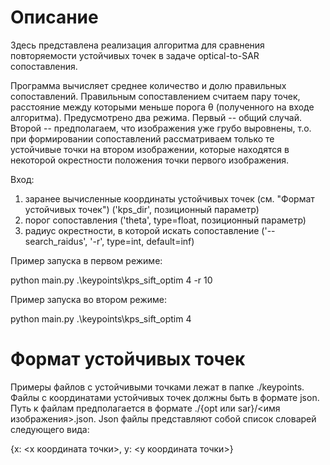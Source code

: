 # Описание
Здесь представлена реализация алгоритма для сравнения повторяемости устойчивых точек в задаче optical-to-SAR сопоставления.

Программа вычисляет среднее количество и долю правильных сопоставлений. Правильным сопоставлением считаем пару точек, расстояние между которыми меньше порога θ (полученного на входе алгоритма). Предусмотрено два режима. Первый -- общий случай. Второй -- предполагаем, что изображения уже грубо выровнены, т.о. при формировании сопоставлений рассматриваем только те устойчивые точки на втором изображении, которые находятся в некоторой окрестности положения точки первого изображения.

Вход:
1) заранее вычисленные координаты устойчивых точек (см. "Формат устойчивых точек") ('kps_dir', позиционный параметр)
2) порог сопоставления ('theta', type=float, позиционный параметр)
3) радиус окрестности, в которой искать сопоставление ('--search_raidus', '-r', type=int, default=inf)

Пример запуска в первом режиме:

python main.py .\keypoints\kps_sift_optim 4 -r 10

Пример запуска во втором режиме:

python main.py .\keypoints\kps_sift_optim 4

# Формат устойчивых точек
Примеры файлов с устойчивыми точками лежат в папке ./keypoints.
Файлы с координатами устойчивых точек должны быть в формате json. Путь к файлам предполагается в формате ./{opt или sar}/<имя изображения>.json.
Json файлы представляют собой список словарей следующего вида:

{x: <x координата точки>,
y: <y координата точки>}
